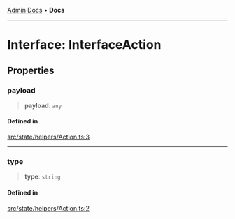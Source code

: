 [Admin Docs](/) • **Docs**

***

# Interface: InterfaceAction

## Properties

### payload

> **payload**: `any`

#### Defined in

[src/state/helpers/Action.ts:3](https://github.com/PalisadoesFoundation/talawa-admin/blob/main/src/state/helpers/Action.ts#L3)

***

### type

> **type**: `string`

#### Defined in

[src/state/helpers/Action.ts:2](https://github.com/PalisadoesFoundation/talawa-admin/blob/main/src/state/helpers/Action.ts#L2)
